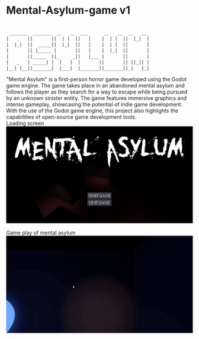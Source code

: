 # Mental-Asylum-game  v1
```

 _______  _______  __   __  ___      __   __  __   __ 
|   _   ||       ||  | |  ||   |    |  | |  ||  |_|  |
|  |_|  ||  _____||  |_|  ||   |    |  | |  ||       |
|       || |_____ |       ||   |    |  |_|  ||       |
|       ||_____  ||_     _||   |___ |       ||       |
|   _   | _____| |  |   |  |       ||       || ||_|| |
|__| |__||_______|  |___|  |_______||_______||_|   |_|

```
"Mental Asylum" is a first-person horror game developed using the Godot game engine. The game takes place in an abandoned mental asylum and follows the player as they search for a way to escape while being pursued by an unknown sinister entity. The game features immersive graphics and intense gameplay, showcasing the potential of indie game development. With the use of the Godot game engine, this project also highlights the capabilities of open-source game development tools.</br>
Loading screen</br>
![](https://github.com/rbuwaENG/Mental-Asylum-game/blob/main/LOADING.JPG?raw=true)</br>

Game play of mental asylum</br>
![](https://github.com/rbuwaENG/Mental-Asylum-game/blob/main/asylum.gif?raw=true)